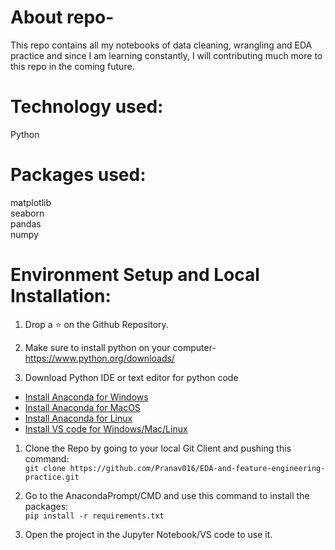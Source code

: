 # About repo-
This repo contains all my notebooks of data cleaning, wrangling and EDA practice and since I am learning constantly, I will contributing much more to this repo in the coming future.


# Technology used:
Python

# Packages used:
matplotlib </br>
seaborn </br>
pandas</br>
numpy</br>

# Environment Setup and Local Installation:
1. Drop a :star: on the Github Repository.

1.  Make sure to install python on your computer- https://www.python.org/downloads/ </br>

1. Download Python IDE or text editor for python code <br/>
*	[Install Anaconda for Windows](https://docs.anaconda.com/anaconda/install/windows/) <br/>
*	[Install Anaconda for MacOS](https://docs.anaconda.com/anaconda/install/mac-os/) <br/>
*	[Install Anaconda for Linux](https://docs.anaconda.com/anaconda/install/linux/) <br/>
*	[Install VS code for Windows/Mac/Linux](https://code.visualstudio.com/Download) </br>

1. Clone the Repo by going to your local Git Client and pushing this command: <br/>
	```git clone https://github.com/Pranav016/EDA-and-feature-engineering-practice.git```

1. Go to the AnacondaPrompt/CMD and use this command to install the packages: <br/>
	```pip install -r requirements.txt```

1. Open the project in the Jupyter Notebook/VS code to use it.